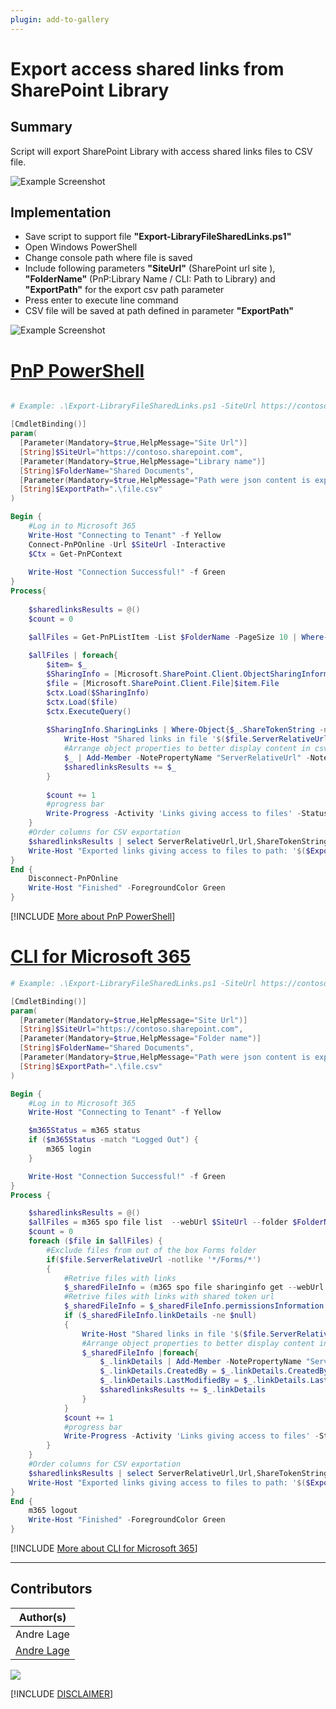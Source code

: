 ```yaml
---
plugin: add-to-gallery
---
```


# Export access shared links from SharePoint Library 

## Summary

Script will export SharePoint Library with access shared links files to CSV file.

![Example Screenshot](assets/preview.png)

## Implementation

- Save script to support file **"Export-LibraryFileSharedLinks.ps1"**
- Open Windows PowerShell
- Change console path where file is saved
- Include following parameters **"SiteUrl"** (SharePoint url site ), **"FolderName"** (PnP:Library Name / CLI: Path to Library) and **"ExportPath"** for the export csv path parameter 
- Press enter to execute line command
- CSV file will be saved at path defined in parameter **"ExportPath"**

![Example Screenshot](assets/example.png)

# [PnP PowerShell](#tab/pnpps)
```powershell

# Example: .\Export-LibraryFileSharedLinks.ps1 -SiteUrl https://contoso.sharepoint.com -FolderName "Shared Documents" -ExportPath ".\file.csv"

[CmdletBinding()]
param(
  [Parameter(Mandatory=$true,HelpMessage="Site Url")]
  [String]$SiteUrl="https://contoso.sharepoint.com",
  [Parameter(Mandatory=$true,HelpMessage="Library name")]
  [String]$FolderName="Shared Documents",
  [Parameter(Mandatory=$true,HelpMessage="Path were json content is exported")]
  [String]$ExportPath=".\file.csv"
)

Begin {
    #Log in to Microsoft 365
    Write-Host "Connecting to Tenant" -f Yellow
    Connect-PnPOnline -Url $SiteUrl -Interactive
    $Ctx = Get-PnPContext
    
    Write-Host "Connection Successful!" -f Green
}
Process{
    
    $sharedlinksResults = @()
    $count = 0

    $allFiles = Get-PnPListItem -List $FolderName -PageSize 10 | Where-Object{$_.FileSystemObjectType -ne "Folder"}
 
    $allFiles | foreach{
        $item= $_
        $SharingInfo = [Microsoft.SharePoint.Client.ObjectSharingInformation]::GetObjectSharingInformation($Ctx, $item, $false, $false, $false, $true, $true, $true, $true)
        $file = [Microsoft.SharePoint.Client.File]$item.File
        $ctx.Load($SharingInfo)
        $ctx.Load($file)
        $ctx.ExecuteQuery()
        
        $SharingInfo.SharingLinks | Where-Object{$_.ShareTokenString -ne $null} | foreach {
            Write-Host "Shared links in file '$($file.ServerRelativeUrl)'" 
            #Arrange object properties to better display content in csv
            $_ | Add-Member -NotePropertyName "ServerRelativeUrl" -NotePropertyValue $file.ServerRelativeUrl
            $sharedlinksResults += $_
        }
        
        $count += 1 
        #progress bar
        Write-Progress -Activity 'Links giving access to files' -Status "Searching for links giving access to files in Library '$($FolderName)'... ($($count)/$($allFiles.Count))" -PercentComplete (($count / $allFiles.Count) * 100)     
    }
    #Order columns for CSV exportation
    $sharedlinksResults | select ServerRelativeUrl,Url,ShareTokenString,AllowsAnonymousAccess,ApplicationId,BlocksDownload,Created,CreatedBy,Description,Embeddable,Expiration,HasExternalGuestInvitees,Invitations,IsActive,IsAddressBarLink,IsCreateOnlyLink,IsDefault,IsEditLink,IsFormsLink,IsManageListLink,IsReviewLink,IsUnhealthy,LastModified,LastModifiedBy,LimitUseToApplication,LinkKind,PasswordLastModified,PasswordLastModifiedBy,RedeemedUsers,RequiresPassword,RestrictedShareMembership,Scope,ShareId,SharingLinkStatus,TrackLinkUsers | ConvertTo-Csv -NoTypeInformation | Out-File $ExportPath
    Write-Host "Exported links giving access to files to path: '$($ExportPath)' with success!" -f Green
}
End {
    Disconnect-PnPOnline
    Write-Host "Finished" -ForegroundColor Green
}

```
[!INCLUDE [More about PnP PowerShell](../../docfx/includes/MORE-PNPPS.md)]

# [CLI for Microsoft 365](#tab/cli-m365-ps)
```powershell
# Example: .\Export-LibraryFileSharedLinks.ps1 -SiteUrl https://contoso.sharepoint.com -FolderName "Shared Documents" -ExportPath ".\file.csv"

[CmdletBinding()]
param(
  [Parameter(Mandatory=$true,HelpMessage="Site Url")]
  [String]$SiteUrl="https://contoso.sharepoint.com",
  [Parameter(Mandatory=$true,HelpMessage="Folder name")]
  [String]$FolderName="Shared Documents",
  [Parameter(Mandatory=$true,HelpMessage="Path were json content is exported")]
  [String]$ExportPath=".\file.csv"
)

Begin {
    #Log in to Microsoft 365
    Write-Host "Connecting to Tenant" -f Yellow

    $m365Status = m365 status
    if ($m365Status -match "Logged Out") {
        m365 login
    }

    Write-Host "Connection Successful!" -f Green
}
Process {

    $sharedlinksResults = @()
    $allFiles = m365 spo file list  --webUrl $SiteUrl --folder $FolderName --recursive -o json  | ConvertFrom-Json
    $count = 0
    foreach ($file in $allFiles) {
        #Exclude files from out of the box Forms folder
        if($file.ServerRelativeUrl -notlike '*/Forms/*')
        {
            #Retrive files with links    
            $_sharedFileInfo = (m365 spo file sharinginfo get --webUrl $SiteUrl --fileUrl $file.ServerRelativeUrl | ConvertFrom-Json) | Where-Object {($_.permissionsInformation.links).length -gt 0}
            #Retrive files with links with shared token url
            $_sharedFileInfo = $_sharedFileInfo.permissionsInformation.links |  Where-Object {$_.linkDetails.ShareTokenString -ne $null}
            if ($_sharedFileInfo.linkDetails -ne $null)
            {
                Write-Host "Shared links in file '$($file.ServerRelativeUrl)'" 
                #Arrange object properties to better display content in csv
                $_sharedFileInfo |foreach{
                    $_.linkDetails | Add-Member -NotePropertyName "ServerRelativeUrl" -NotePropertyValue $file.ServerRelativeUrl
                    $_.linkDetails.CreatedBy = $_.linkDetails.CreatedBy.userPrincipalName
                    $_.linkDetails.LastModifiedBy = $_.linkDetails.LastModifiedBy.userPrincipalName
                    $sharedlinksResults += $_.linkDetails
                }
            }
            $count += 1 
            #progress bar
            Write-Progress -Activity 'Links giving access to files' -Status "Searching for links giving access to files in Library '$($FolderName)'... ($($count)/$($allFiles.Count))" -PercentComplete (($count / $allFiles.Count) * 100)
        }
    }
    #Order columns for CSV exportation
    $sharedlinksResults | select ServerRelativeUrl,Url,ShareTokenString,AllowsAnonymousAccess,ApplicationId,BlocksDownload,Created,CreatedBy,Description,Embeddable,Expiration,HasExternalGuestInvitees,Invitations,IsActive,IsAddressBarLink,IsCreateOnlyLink,IsDefault,IsEditLink,IsFormsLink,IsManageListLink,IsReviewLink,IsUnhealthy,LastModified,LastModifiedBy,LimitUseToApplication,LinkKind,PasswordLastModified,PasswordLastModifiedBy,RedeemedUsers,RequiresPassword,RestrictedShareMembership,Scope,ShareId,SharingLinkStatus,TrackLinkUsers | ConvertTo-Csv -NoTypeInformation | Out-File $ExportPath
    Write-Host "Exported links giving access to files to path: '$($ExportPath)' with success!" -f Green
}
End {
    m365 logout
    Write-Host "Finished" -ForegroundColor Green
}

```
[!INCLUDE [More about CLI for Microsoft 365](../../docfx/includes/MORE-CLIM365.md)]
***

## Contributors

| Author(s) |
|-----------|
| Andre Lage |
| [Andre Lage](https://github.com/aaclage) |


<img src="https://m365-visitor-stats.azurewebsites.net/script-samples/scripts/spo-export-file-shared-links?labelText=Visitors" class="img-visitor" aria-hidden="true" />


[!INCLUDE [DISCLAIMER](../../docfx/includes/DISCLAIMER.md)]
